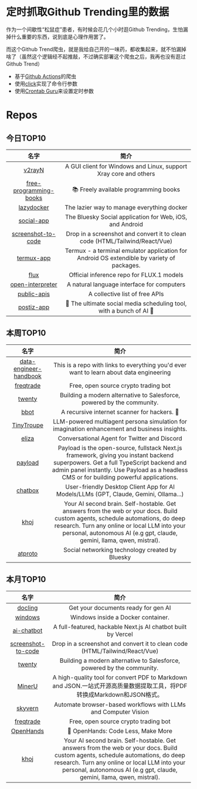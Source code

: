 # 定时抓取Github Trending里的数据

作为一个间歇性“松鼠症”患者，有时候会花几个小时逛Github Trending，生怕漏掉什么重要的东西，说到底是心理作用罢了。

而这个Github Trend爬虫，就是我给自己开的一味药，都收集起来，就不怕漏掉啥了（虽然这个逻辑经不起推敲，不过确实部署这个爬虫之后，我再也没有逛过Github Trend）

* 基于[Github Actions](https://docs.github.com/en/actions)的爬虫
* 使用[click](https://github.com/pallets/click)实现了命令行参数
* 使用[Crontab Guru](https://crontab.guru/)来设置定时参数

# Repos
## 今日TOP10 
<!-- START OF DAILY_TOP10_REPOS -->
| 名字 | 简介 |
| :----: | :----: |
| [v2rayN](https://github.com/2dust/v2rayN) | A GUI client for Windows and Linux, support Xray core and others |
| [free-programming-books](https://github.com/EbookFoundation/free-programming-books) | 📚 Freely available programming books |
| [lazydocker](https://github.com/jesseduffield/lazydocker) | The lazier way to manage everything docker |
| [social-app](https://github.com/bluesky-social/social-app) | The Bluesky Social application for Web, iOS, and Android |
| [screenshot-to-code](https://github.com/abi/screenshot-to-code) | Drop in a screenshot and convert it to clean code (HTML/Tailwind/React/Vue) |
| [termux-app](https://github.com/termux/termux-app) | Termux - a terminal emulator application for Android OS extendible by variety of packages. |
| [flux](https://github.com/black-forest-labs/flux) | Official inference repo for FLUX.1 models |
| [open-interpreter](https://github.com/OpenInterpreter/open-interpreter) | A natural language interface for computers |
| [public-apis](https://github.com/public-apis/public-apis) | A collective list of free APIs |
| [postiz-app](https://github.com/gitroomhq/postiz-app) | 📨 The ultimate social media scheduling tool, with a bunch of AI 🤖 |
<!-- END OF DAILY_TOP10_REPOS -->

## 本周TOP10
<!-- START OF WEEKLY_TOP10_REPOS -->
| 名字 | 简介 |
| :----: | :----: |
| [data-engineer-handbook](https://github.com/DataExpert-io/data-engineer-handbook) | This is a repo with links to everything you'd ever want to learn about data engineering |
| [freqtrade](https://github.com/freqtrade/freqtrade) | Free, open source crypto trading bot |
| [twenty](https://github.com/twentyhq/twenty) | Building a modern alternative to Salesforce, powered by the community. |
| [bbot](https://github.com/blacklanternsecurity/bbot) | A recursive internet scanner for hackers. 🧡 |
| [TinyTroupe](https://github.com/microsoft/TinyTroupe) | LLM-powered multiagent persona simulation for imagination enhancement and business insights. |
| [eliza](https://github.com/ai16z/eliza) | Conversational Agent for Twitter and Discord |
| [payload](https://github.com/payloadcms/payload) | Payload is the open-source, fullstack Next.js framework, giving you instant backend superpowers. Get a full TypeScript backend and admin panel instantly. Use Payload as a headless CMS or for building powerful applications. |
| [chatbox](https://github.com/Bin-Huang/chatbox) | User-friendly Desktop Client App for AI Models/LLMs (GPT, Claude, Gemini, Ollama...) |
| [khoj](https://github.com/khoj-ai/khoj) | Your AI second brain. Self-hostable. Get answers from the web or your docs. Build custom agents, schedule automations, do deep research. Turn any online or local LLM into your personal, autonomous AI (e.g gpt, claude, gemini, llama, qwen, mistral). |
| [atproto](https://github.com/bluesky-social/atproto) | Social networking technology created by Bluesky |
<!-- END OF WEEKLY_TOP10_REPOS -->

## 本月TOP10
<!-- START OF MONTHLY_TOP10_REPOS -->
| 名字 | 简介 |
| :----: | :----: |
| [docling](https://github.com/DS4SD/docling) | Get your documents ready for gen AI |
| [windows](https://github.com/dockur/windows) | Windows inside a Docker container. |
| [ai-chatbot](https://github.com/vercel/ai-chatbot) | A full-featured, hackable Next.js AI chatbot built by Vercel |
| [screenshot-to-code](https://github.com/abi/screenshot-to-code) | Drop in a screenshot and convert it to clean code (HTML/Tailwind/React/Vue) |
| [twenty](https://github.com/twentyhq/twenty) | Building a modern alternative to Salesforce, powered by the community. |
| [MinerU](https://github.com/opendatalab/MinerU) | A high-quality tool for convert PDF to Markdown and JSON.一站式开源高质量数据提取工具，将PDF转换成Markdown和JSON格式。 |
| [skyvern](https://github.com/Skyvern-AI/skyvern) | Automate browser-based workflows with LLMs and Computer Vision |
| [freqtrade](https://github.com/freqtrade/freqtrade) | Free, open source crypto trading bot |
| [OpenHands](https://github.com/All-Hands-AI/OpenHands) | 🙌 OpenHands: Code Less, Make More |
| [khoj](https://github.com/khoj-ai/khoj) | Your AI second brain. Self-hostable. Get answers from the web or your docs. Build custom agents, schedule automations, do deep research. Turn any online or local LLM into your personal, autonomous AI (e.g gpt, claude, gemini, llama, qwen, mistral). |
<!-- END OF MONTHLY_TOP10_REPOS -->
